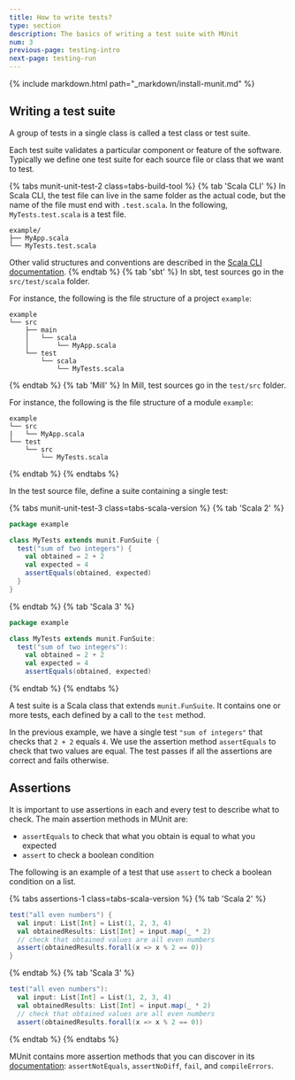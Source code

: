 ```yaml
---
title: How to write tests?
type: section
description: The basics of writing a test suite with MUnit
num: 3
previous-page: testing-intro
next-page: testing-run
---
```


{% include markdown.html path="_markdown/install-munit.md" %}

## Writing a test suite

A group of tests in a single class is called a test class or test suite.

Each test suite validates a particular component or feature of the software.
Typically we define one test suite for each source file or class that we want to test.

{% tabs munit-unit-test-2 class=tabs-build-tool %}
{% tab 'Scala CLI' %}
In Scala CLI, the test file can live in the same folder as the actual code, but the name of the file must end with `.test.scala`.
In the following, `MyTests.test.scala` is a test file.
```
example/
├── MyApp.scala
└── MyTests.test.scala
```
Other valid structures and conventions are described in the [Scala CLI documentation](https://scala-cli.virtuslab.org/docs/commands/test/#test-sources).
{% endtab %}
{% tab 'sbt' %}
In sbt, test sources go in the `src/test/scala` folder.

For instance, the following is the file structure of a project `example`:
```
example
└── src
    ├── main
    │   └── scala
    │       └── MyApp.scala
    └── test
        └── scala
            └── MyTests.scala
```
{% endtab %}
{% tab 'Mill' %}
In Mill, test sources go in the `test/src` folder.

For instance, the following is the file structure of a module `example`:
```
example
└── src
|   └── MyApp.scala
└── test
    └── src
        └── MyTests.scala
```
{% endtab %}
{% endtabs %}

In the test source file, define a suite containing a single test:

{% tabs munit-unit-test-3 class=tabs-scala-version %}
{% tab 'Scala 2' %}
```scala
package example

class MyTests extends munit.FunSuite {
  test("sum of two integers") {
    val obtained = 2 + 2
    val expected = 4
    assertEquals(obtained, expected)
  }
}
```
{% endtab %}
{% tab 'Scala 3' %}
```scala
package example

class MyTests extends munit.FunSuite:
  test("sum of two integers"):
    val obtained = 2 + 2
    val expected = 4
    assertEquals(obtained, expected)
```
{% endtab %}
{% endtabs %}

A test suite is a Scala class that extends `munit.FunSuite`.
It contains one or more tests, each defined by a call to the `test` method.

In the previous example, we have a single test `"sum of integers"` that checks that `2 + 2` equals `4`.
We use the assertion method `assertEquals` to check that two values are equal.
The test passes if all the assertions are correct and fails otherwise.

## Assertions

It is important to use assertions in each and every test to describe what to check.
The main assertion methods in MUnit are:
- `assertEquals` to check that what you obtain is equal to what you expected
- `assert` to check a boolean condition

The following is an example of a test that use `assert` to check a boolean condition on a list.

{% tabs assertions-1 class=tabs-scala-version %}
{% tab 'Scala 2' %}
```scala
test("all even numbers") {
  val input: List[Int] = List(1, 2, 3, 4)
  val obtainedResults: List[Int] = input.map(_ * 2)
  // check that obtained values are all even numbers
  assert(obtainedResults.forall(x => x % 2 == 0))
}
```
{% endtab %}
{% tab 'Scala 3' %}
```scala
test("all even numbers"):
  val input: List[Int] = List(1, 2, 3, 4)
  val obtainedResults: List[Int] = input.map(_ * 2)
  // check that obtained values are all even numbers
  assert(obtainedResults.forall(x => x % 2 == 0))
```
{% endtab %}
{% endtabs %}

MUnit contains more assertion methods that you can discover in its [documentation](https://scalameta.org/munit/docs/assertions.html):
`assertNotEquals`, `assertNoDiff`, `fail`, and `compileErrors`.
